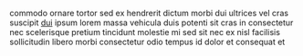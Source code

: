 commodo ornare tortor sed ex hendrerit dictum morbi dui ultrices vel cras
suscipit [dui](generated_webpages/finibus4.md) ipsum lorem massa vehicula duis
potenti sit cras in consectetur nec scelerisque pretium tincidunt molestie mi
sed sit nec ex nisl facilisis sollicitudin libero morbi consectetur odio tempus
id dolor et consequat et